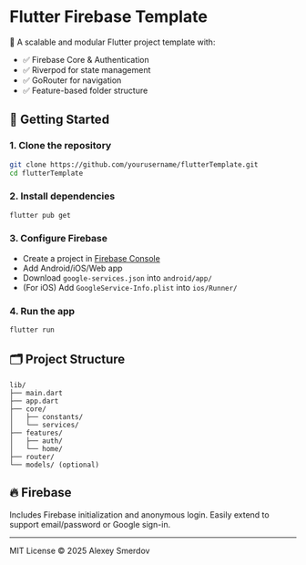 # Flutter Firebase Template

🚀 A scalable and modular Flutter project template with:

- ✅ Firebase Core & Authentication
- ✅ Riverpod for state management
- ✅ GoRouter for navigation
- ✅ Feature-based folder structure

## 🔧 Getting Started

### 1. Clone the repository

```bash
git clone https://github.com/yourusername/flutterTemplate.git
cd flutterTemplate
```

### 2. Install dependencies

```bash
flutter pub get
```

### 3. Configure Firebase

- Create a project in [Firebase Console](https://console.firebase.google.com)
- Add Android/iOS/Web app
- Download `google-services.json` into `android/app/`
- (For iOS) Add `GoogleService-Info.plist` into `ios/Runner/`

### 4. Run the app

```bash
flutter run
```

## 🗂 Project Structure

```
lib/
├── main.dart
├── app.dart
├── core/
│   ├── constants/
│   └── services/
├── features/
│   ├── auth/
│   └── home/
├── router/
└── models/ (optional)
```

## 🔥 Firebase

Includes Firebase initialization and anonymous login. Easily extend to support email/password or Google sign-in.

---

MIT License © 2025 Alexey Smerdov